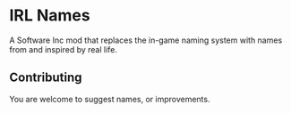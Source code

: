 # IRL Names

A Software Inc mod that replaces the in-game naming system with names from and inspired by real life.

## Contributing

You are welcome to suggest names, or improvements.